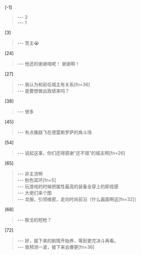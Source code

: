 
[-1] 
>--- 2<br>
>--- 1<br>

[3] 
>--- 苦主😭<br>

[24] 
>--- 他还的谢谢咱呢！
谢谢啊！<br>

[27] 
>--- 我认为和前任城主有关系[fn=36]<br>
>--- 是要想做出政绩来吗？<br>

[38] 
>--- 很多<br>

[45] 
>--- 有点像路飞在德雷斯罗萨的角斗场<br>

[54] 
>--- 说起这事，你们还得感谢“还不错”的城主啊[fn=26]<br>

[65] 
>--- 非主流啊<br>
>--- 粉色耳环[fn=5]<br>
>--- 玩游戏的时候把属性最高的装备全穿上的即视感<br>
>--- 大佬们来个图<br>
>--- 龙服，引领维密，走向时尚前沿（什么画面啊这[fn=32]）<br>

[68] 
>--- 鬃戈的短枪？<br>

[72] 
>--- 好，接下来的剧情开始养，等到更完决斗再看。<br>
>--- 我预测一波，接下来会爆更[fn=36]<br>

